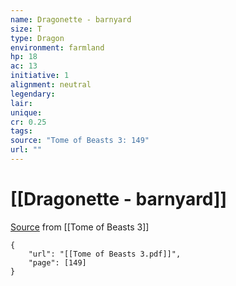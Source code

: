 ```yaml
---
name: Dragonette - barnyard
size: T
type: Dragon
environment: farmland
hp: 18
ac: 13
initiative: 1
alignment: neutral
legendary: 
lair: 
unique: 
cr: 0.25
tags: 
source: "Tome of Beasts 3: 149"
url: ""
---
```

# [[Dragonette - barnyard]]

[Source](zotero://open-pdf/library/items/BLGR9HVR?page=149) from [[Tome of Beasts 3]]

```pdf
{
	"url": "[[Tome of Beasts 3.pdf]]",
	"page": [149]
}
```

